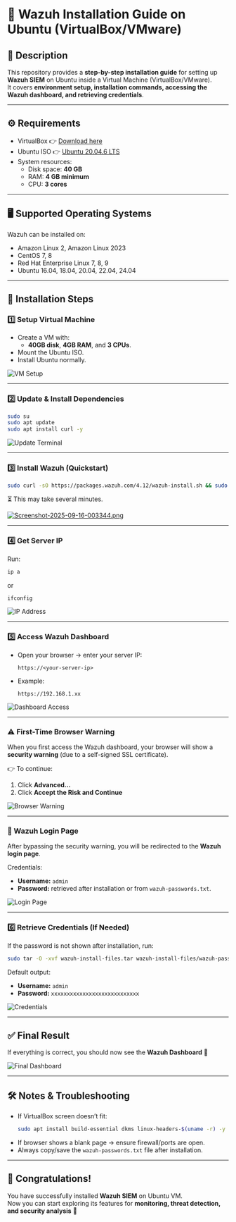 # 🚀 Wazuh Installation Guide on Ubuntu (VirtualBox/VMware)

## 📌 Description
This repository provides a **step-by-step installation guide** for setting up **Wazuh SIEM** on Ubuntu inside a Virtual Machine (VirtualBox/VMware).  
It covers **environment setup, installation commands, accessing the Wazuh dashboard, and retrieving credentials**.  

---

## ⚙️ Requirements
- VirtualBox 👉 [Download here](https://www.virtualbox.org/)  
- Ubuntu ISO 👉 [Ubuntu 20.04.6 LTS](https://releases.ubuntu.com/20.04/ubuntu-20.04.6-desktop-amd64.iso)  
- System resources:
  - Disk space: **40 GB**
  - RAM: **4 GB minimum**
  - CPU: **3 cores**

---

## 🖥️ Supported Operating Systems
Wazuh can be installed on:  
- Amazon Linux 2, Amazon Linux 2023  
- CentOS 7, 8  
- Red Hat Enterprise Linux 7, 8, 9  
- Ubuntu 16.04, 18.04, 20.04, 22.04, 24.04  

---

## 🚀 Installation Steps

### 1️⃣ Setup Virtual Machine
- Create a VM with:
  - **40GB disk**, **4GB RAM**, and **3 CPUs**.  
- Mount the Ubuntu ISO.  
- Install Ubuntu normally.  

![VM Setup](https://i.postimg.cc/hGbvJbmy/Screenshot-2025-09-16-032928.png)

---

### 2️⃣ Update & Install Dependencies
```bash
sudo su
sudo apt update
sudo apt install curl -y
```

![Update Terminal](https://i.postimg.cc/cCQ0jdcD/Virtual-Box-SIEM-Machine-16-09-2025-03-35-09.png)

---

### 3️⃣ Install Wazuh (Quickstart)
```bash
sudo curl -sO https://packages.wazuh.com/4.12/wazuh-install.sh && sudo bash ./wazuh-install.sh -a
```

⏳ This may take several minutes.   

[![Screenshot-2025-09-16-003344.png](https://i.postimg.cc/y6FK7YFj/Screenshot-2025-09-16-003344.png)](https://postimg.cc/YjqZ37DL)

---
### 4️⃣ Get Server IP
Run:
```bash
ip a
```
or
```bash
ifconfig
``` 

![IP Address](https://i.postimg.cc/JhDwv1rb/Virtual-Box-SIEM-Machine-16-09-2025-02-31-51.png)

---

### 5️⃣ Access Wazuh Dashboard
- Open your browser → enter your server IP:
  ```
  https://<your-server-ip>
  ```
- Example:  
  ```
  https://192.168.1.xx
  ```

![Dashboard Access](https://i.postimg.cc/3rZqLyXs/Virtual-Box-SIEM-Machine-16-09-2025-02-29-43.png)

---

### ⚠️ First-Time Browser Warning
When you first access the Wazuh dashboard, your browser will show a **security warning** (due to a self-signed SSL certificate).  

👉 To continue:  
1. Click **Advanced...**  
2. Click **Accept the Risk and Continue**  

![Browser Warning](https://i.postimg.cc/02bLbkSh/Virtual-Box-SIEM-Machine-16-09-2025-02-30-05.png)

---

### 🔑 Wazuh Login Page
After bypassing the security warning, you will be redirected to the **Wazuh login page**.  

Credentials:  
- **Username:** `admin`  
- **Password:** retrieved after installation or from `wazuh-passwords.txt`.  
 
![Login Page](https://i.postimg.cc/KzshHRLr/Virtual-Box-SIEM-Machine-16-09-2025-00-34-43.png)

---

### 6️⃣ Retrieve Credentials (If Needed)
If the password is not shown after installation, run:
```bash
sudo tar -O -xvf wazuh-install-files.tar wazuh-install-files/wazuh-passwords.txt
```

Default output:  
- **Username:** `admin`  
- **Password:** `xxxxxxxxxxxxxxxxxxxxxxxxxxxx`

![Credentials](https://i.postimg.cc/PfYPwHkV/Virtual-Box-SIEM-Machine-16-09-2025-02-31-31.png)

---

## ✅ Final Result
If everything is correct, you should now see the **Wazuh Dashboard** 🎉  

![Final Dashboard](https://i.postimg.cc/dVfmHFSP/Virtual-Box-SIEM-Machine-16-09-2025-00-36-47.png)

---

## 🛠️ Notes & Troubleshooting
- If VirtualBox screen doesn’t fit:  
  ```bash
  sudo apt install build-essential dkms linux-headers-$(uname -r) -y
  ```
- If browser shows a blank page → ensure firewall/ports are open.  
- Always copy/save the `wazuh-passwords.txt` file after installation.  

---

## 🎯 Congratulations!
You have successfully installed **Wazuh SIEM** on Ubuntu VM.  
Now you can start exploring its features for **monitoring, threat detection, and security analysis** 🚀  
